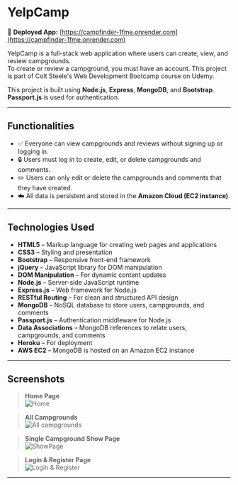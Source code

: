 # YelpCamp

🔗 **Deployed App:** [https://campfinder-1fme.onrender.com](https://campfinder-1fme.onrender.com)

YelpCamp is a full-stack web application where users can create, view, and review campgrounds.  
To create or review a campground, you must have an account. This project is part of Colt Steele's Web Development Bootcamp course on Udemy.

This project is built using **Node.js**, **Express**, **MongoDB**, and **Bootstrap**. **Passport.js** is used for authentication.

---

## Functionalities

- ✅ Everyone can view campgrounds and reviews without signing up or logging in.
- 🔒 Users must log in to create, edit, or delete campgrounds and comments.
- ✏️ Users can only edit or delete the campgrounds and comments that they have created.
- ☁️ All data is persistent and stored in the **Amazon Cloud (EC2 instance)**.

---

## Technologies Used

- **HTML5** – Markup language for creating web pages and applications  
- **CSS3** – Styling and presentation  
- **Bootstrap** – Responsive front-end framework  
- **jQuery** – JavaScript library for DOM manipulation  
- **DOM Manipulation** – For dynamic content updates  
- **Node.js** – Server-side JavaScript runtime  
- **Express.js** – Web framework for Node.js  
- **RESTful Routing** – For clean and structured API design  
- **MongoDB** – NoSQL database to store users, campgrounds, and comments  
- **Passport.js** – Authentication middleware for Node.js  
- **Data Associations** – MongoDB references to relate users, campgrounds, and comments  
- **Heroku** – For deployment  
- **AWS EC2** – MongoDB is hosted on an Amazon EC2 instance

---

## Screenshots

> **Home Page**  
![Home](https://user-images.githubusercontent.com/51289274/113733448-1a3ac300-9718-11eb-9fc7-defb8d2cd9c1.png)

> **All Campgrounds**  
![All campgrounds](https://user-images.githubusercontent.com/51289274/113733438-173fd280-9718-11eb-8a0d-8e13f1ab3d45.png)

> **Single Campground Show Page**  
![ShowPage](https://user-images.githubusercontent.com/51289274/113733465-1e66e080-9718-11eb-9ffe-8b047640942a.png)

> **Login & Register Page**  
![Login & Register](https://user-images.githubusercontent.com/51289274/113734300-d8f6e300-9718-11eb-801e-5cb4698a1560.png)

---



